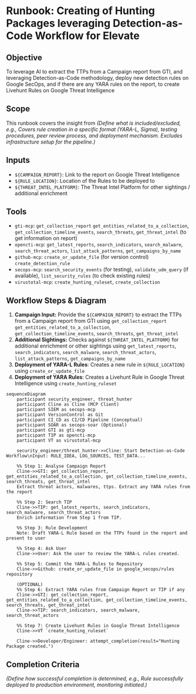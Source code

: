 # Runbook: Creating of Hunting Packages leveraging Detection-as-Code Workflow for Elevate

## Objective

To leverage AI to extract the TTPs from a Campaign report from GTI, and leveraging Detection-as-Code methodology, deploy new detection rules on Google SecOps, and if there are any YARA rules on the report, to create Livehunt Rules on Google Threat Intelligence

## Scope

This runbook covers the insight from 
*(Define what is included/excluded, e.g., Covers rule creation in a specific format (YARA-L, Sigma), testing procedures, peer review process, and deployment mechanism. Excludes infrastructure setup for the pipeline.)*

## Inputs

*   `${CAMPAIGN_REPORT}`: Link to the report on Google Threat Intelligence
*   `${RULE_LOCATION}`: Location of the Rules to be deployed to
*   `${THREAT_INTEL_PLATFORM}`: The Threat Intel Platform for other sightings / additional enrichment


## Tools

*   `gti-mcp`: `get_collection_report` `get_entities_related_to_a_collection`, `get_collection_timeline_events`, `search_threats`, `get_threat_intel` (to get information on report)
*   `opencti-mcp`: `get_latest_reports`, `search_indicators`, `search_malware`, `search_threat_actors`, `list_attack_patterns`, `get_campaigns_by_name`
*   `github-mcp`: `create_or_update_file` (for version control)
`create_detection_rule`
*   `secops-mcp`: `search_security_events` (for testing), `validate_udm_query` (if available), `list_security_rules` (to check existing rules)
*   `virustotal-mcp`: `create_hunting_ruleset`, `create_collection`


## Workflow Steps & Diagram

1.  **Campaign Input:** Provide the `${CAMPAIGN_REPORT}` to extract the TTPs from a Campaign report from GTI using `get_collection_report` `get_entities_related_to_a_collection`, `get_collection_timeline_events`, `search_threats`, `get_threat_intel`
2.  **Additional Sightings:** Checks against `${THREAT_INTEL_PLATFORM}` for additional enrichment or other sightings using `get_latest_reports`, `search_indicators`, `search_malware`, `search_threat_actors`, `list_attack_patterns`, `get_campaigns_by_name`
3.  **Deployment of YARA-L Rules**: Creates a new rule in `${RULE_LOCATION}` using `create_or_update_file`
4.  **Deployment of YARA Rules**: Creates a Livehunt Rule in Google Threat Intelligence using `create_hunting_ruleset`

```{mermaid}
sequenceDiagram
    participant security_engineer, threat_hunter
    participant Cline as Cline (MCP Client)
    participant SIEM as secops-mcp
    participant VersionControl as Git 
    participant CI_CD as CI/CD Pipeline (Conceptual)
    participant SOAR as secops-soar (Optional)
    participant GTI as gti-mcp
    participant TIP as opencti-mcp
    participant VT as virustotal-mcp

    security_engineer/threat_hunter->>Cline: Start Detection-as-Code Workflow\nInput: RULE_IDEA, LOG_SOURCES, TEST_DATA...

    %% Step 1: Analyse Campaign Report
    Cline->>GTI: get_collection_report, get_entities_related_to_a_collection, get_collection_timeline_events, search_threats, get_threat_intel
    Extract threat actors, malwares, ttps. Extract any YARA rules from the report

    %% Step 2: Search TIP
    Cline->>TIP: get_latest_reports, search_indicators, search_malware, search_threat_actors
    Enrich information from Step 1 from TIP. 

    %% Step 3: Rule Development
    Note: Draft YARA-L Rule based on the TTPs found in the report and present to user

    %% Step 4: Ask User
    Cline->>User: Ask the user to review the YARA-L rules created. 
    
    %% Step 5: Commit the YARA-L Rules to Repository
    Cline->>Github: create_or_update_file in google_secops/rules repository

    (OPTIONAL) 
    %% Step 6: Extract YARA rules from Campaign Report or TIP if any
    Cline->>GTI: get_collection_report, get_entities_related_to_a_collection, get_collection_timeline_events, search_threats, get_threat_intel
    Cline->>TIP: search_indicators, search_malware, search_threat_actors
    
    %% Step 7: Create Livehunt Rules in Google Threat Intelligence
    Cline->>VT `create_hunting_ruleset`

    Cline->>Developer/Engineer: attempt_completion(result="Hunting Package created.")

```

## Completion Criteria

*(Define how successful completion is determined, e.g., Rule successfully deployed to production environment, monitoring initiated.)*
